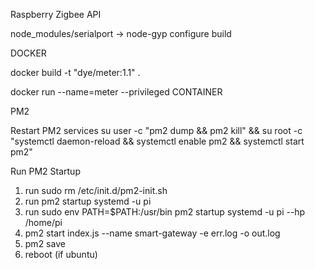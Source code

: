 Raspberry Zigbee API


node_modules/serialport -> node-gyp configure build


DOCKER

docker build -t "dye/meter:1.1" .

docker run --name=meter --privileged CONTAINER

PM2

Restart PM2 services
 su user -c "pm2 dump && pm2 kill" && su root -c "systemctl daemon-reload && systemctl enable pm2 && systemctl start pm2"

Run PM2 Startup

1. run sudo rm /etc/init.d/pm2-init.sh
2. run pm2 startup systemd -u pi
3. run sudo env PATH=$PATH:/usr/bin pm2 startup systemd -u pi --hp /home/pi
4. pm2 start index.js --name smart-gateway -e err.log -o out.log
5. pm2 save
6. reboot (if ubuntu)
